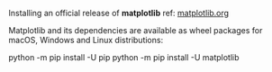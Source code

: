 Installing an official release of **matplotlib**
ref: [matplotlib.org](https://matplotlib.org/3.1.1/users/installing.html) 

Matplotlib and its dependencies are available as wheel packages for macOS, Windows and Linux distributions:

python -m pip install -U pip
python -m pip install -U matplotlib
